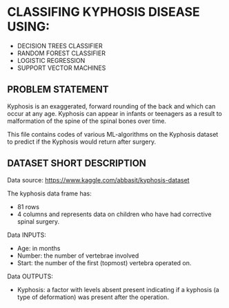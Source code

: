 # CLASSIFING KYPHOSIS DISEASE USING:

* DECISION TREES CLASSIFIER
* RANDOM FOREST CLASSIFIER
* LOGISTIC REGRESSION
* SUPPORT VECTOR MACHINES

## PROBLEM STATEMENT
Kyphosis is an exaggerated, forward rounding of the back and which can occur at any age. Kyphosis can appear in infants or teenagers as a result to malformation of the spine of the spinal bones over time.

This file contains codes of various ML-algorithms on the Kyphosis dataset to predict if the Kyphosis would return after surgery.

## DATASET SHORT DESCRIPTION
Data source: https://www.kaggle.com/abbasit/kyphosis-dataset

The kyphosis data frame has:
* 81 rows
* 4 columns
and represents data on children who have had corrective spinal surgery.

Data INPUTS:
* Age: in months
* Number: the number of vertebrae involved
* Start: the number of the first (topmost) vertebra operated on.

Data OUTPUTS:
* Kyphosis: a factor with levels absent present indicating if a kyphosis (a type of deformation) was present after the operation.
